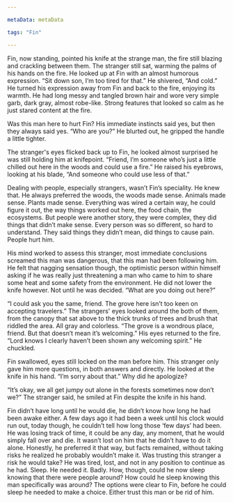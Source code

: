 ```yaml
---

metaData: metaData

tags: "Fin"

---
```


Fin, now standing, pointed his knife at the strange man, the fire still blazing and crackling between them. The stranger still sat, warming the palms of his hands on the fire. He looked up at Fin with an almost humorous expression. “Sit down son, I’m too tired for that.” He shivered, “And cold.” He turned his expression away from Fin and back to the fire, enjoying its warmth. He had long messy and tangled brown hair and wore very simple garb, dark gray, almost robe-like. Strong features that looked so calm as he just stared content at the fire.

Was this man here to hurt Fin? His immediate instincts said yes, but then they always said yes. “Who are you?” He blurted out, he gripped the handle a little tighter.

The stranger's eyes flicked back up to Fin, he looked almost surprised he was still holding him at knifepoint. “Friend, I’m someone who’s just a little chilled out here in the woods and could use a fire.” He raised his eyebrows, looking at his blade, “And someone who could use less of that.”

Dealing with people, especially strangers, wasn’t Fin’s speciality. He knew that. He always preferred the woods, the woods made sense. Animals made sense. Plants made sense. Everything was wired a certain way, he could figure it out, the way things worked out here, the food chain, the ecosystems. But people were another story, they were complex, they did things that didn’t make sense. Every person was so different, so hard to understand. They said things they didn’t mean, did things to cause pain. People hurt him. 

His mind worked to assess this stranger, most immediate conclusions screamed this man was dangerous, that this man had been following him. He felt that nagging sensation though, the optimistic person within himself asking if he was really just threatening a man who came to him to share some heat and some safety from the environment. He did not lower the knife however. Not until he was decided. “What are you doing out here?”

“I could ask you the same, friend. The grove here isn’t too keen on accepting travelers.” The strangers' eyes looked around the both of them, from the canopy that sat above to the thick trunks of trees and brush that riddled the area. All gray and colorless. “The grove is a wondrous place, friend. But that doesn’t mean it’s welcoming.” His eyes returned to the fire. “Lord knows I clearly haven’t been shown any welcoming spirit.” He chuckled. 

Fin swallowed, eyes still locked on the man before him. This stranger only gave him more questions, in both answers and directly. He looked at the knife in his hand. “I’m sorry about that.” Why did he apologize?

“It’s okay, we all get jumpy out alone in the forests sometimes now don’t we?” The stranger said, he smiled at Fin despite the knife in his hand.

Fin didn’t have long until he would die, he didn’t know how long he had been awake either. A few days ago it had been a week until his clock would run out, today though, he couldn’t tell how long those ‘few days’ had been. He was losing track of time, it could be any day, any moment, that he would simply fall over and die. It wasn’t lost on him that he didn’t have to do it alone. Honestly, he preferred it that way, but facts remained, without taking risks he realized he probably wouldn’t make it. Was trusting this stranger a risk he would take? He was tired, lost, and not in any position to continue as he had. Sleep. He needed it. Badly. How, though, could he now sleep knowing that there were people around? How could he sleep knowing this man specifically was around? The options were clear to Fin, before he could sleep he needed to make a choice. Either trust this man or be rid of him.